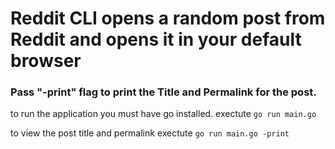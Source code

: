 # Reddit CLI opens a random post from Reddit and opens it in your default browser


### Pass "-print" flag to print the Title and Permalink for the post.

to run the application you must have go installed. exectute `go run main.go`

to view the post title and permalink exectute `go run main.go -print`
